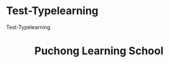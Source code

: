# Test-Typelearning
Test-Typelearning

<header>
  <div class="container">
    <div class="Logo">
      <h1>Puchong Learning School<h1>
    </div>
</header>
